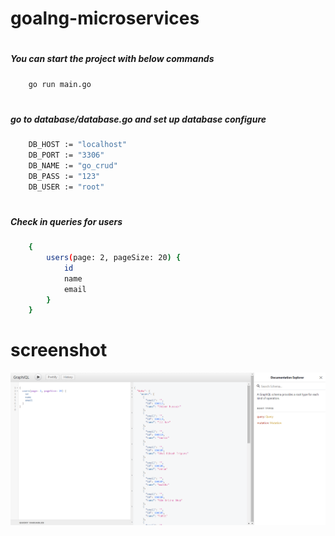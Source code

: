 # goalng-microservices

# <h5> You can start the project with below commands </h5>

```bash
	go run main.go
```

# <h5> go to database/database.go and set up database configure </h5>

```bash
	DB_HOST := "localhost"
	DB_PORT := "3306"
	DB_NAME := "go_crud"
	DB_PASS := "123"
	DB_USER := "root"
```

# <h5> Check in queries for users </h5>

```bash
	{
		users(page: 2, pageSize: 20) {
			id
			name
			email
		}
	}

```

# screenshot 
![](1.png)
